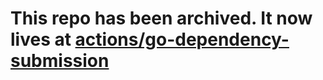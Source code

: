 # This repo has been archived. It now lives at [actions/go-dependency-submission](https://github.com/actions/go-dependency-submission)
